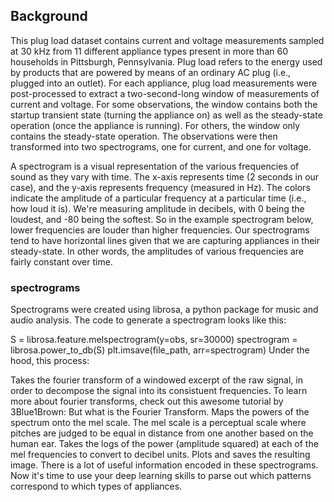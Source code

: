 ## Background
This plug load dataset contains current and voltage measurements sampled at 30 kHz from 11 different appliance types present in more than 60 households in Pittsburgh, Pennsylvania. Plug load refers to the energy used by products that are powered by means of an ordinary AC plug (i.e., plugged into an outlet). For each appliance, plug load measurements were post-processed to extract a two-second-long window of measurements of current and voltage. For some observations, the window contains both the startup transient state (turning the appliance on) as well as the steady-state operation (once the appliance is running). For others, the window only contains the steady-state operation. The observations were then transformed into two spectrograms, one for current, and one for voltage.

A spectrogram is a visual representation of the various frequencies of sound as they vary with time. The x-axis represents time (2 seconds in our case), and the y-axis represents frequency (measured in Hz). The colors indicate the amplitude of a particular frequency at a particular time (i.e., how loud it is). We're measuring amplitude in decibels, with 0 being the loudest, and -80 being the softest. So in the example spectrogram below, lower frequencies are louder than higher frequencies. Our spectrograms tend to have horizontal lines given that we are capturing appliances in their steady-state. In other words, the amplitudes of various frequencies are fairly constant over time.

### spectrograms
Spectrograms were created using librosa, a python package for music and audio analysis. The code to generate a spectrogram looks like this:

S = librosa.feature.melspectrogram(y=obs, sr=30000)
spectrogram = librosa.power_to_db(S)
plt.imsave(file_path, arr=spectrogram)
Under the hood, this process:

Takes the fourier transform of a windowed excerpt of the raw signal, in order to decompose the signal into its consistuent frequencies.
To learn more about fourier transforms, check out this awesome tutorial by 3Blue1Brown: But what is the Fourier Transform.
Maps the powers of the spectrum onto the mel scale. The mel scale is a perceptual scale where pitches are judged to be equal in distance from one another based on the human ear.
Takes the logs of the power (amplitude squared) at each of the mel frequencies to convert to decibel units.
Plots and saves the resulting image.
There is a lot of useful information encoded in these spectrograms. Now it's time to use your deep learning skills to parse out which patterns correspond to which types of appliances.

